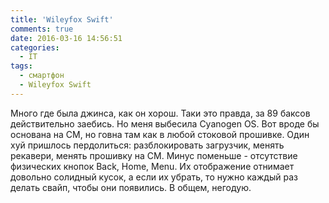 ```yaml
---
title: 'Wileyfox Swift'
comments: true
date: 2016-03-16 14:56:51
categories:
  - IT
tags:
  - смартфон
  - Wileyfox Swift
---
```


Много где была джинса, как он хорош. Таки это правда, за 89 баксов действительно заебись. Но меня
выбесила Cyanogen OS. Вот вроде бы основана на CM, но говна там как в любой стоковой прошивке. Один
хуй пришлось пердолиться: разблокировать загрузчик, менять рекавери, менять прошивку на CM. Минус
поменьше - отсутствие физических кнопок Back, Home, Menu. Их отображение отнимает довольно солидный
кусок, а если их убрать, то нужно каждый раз делать свайп, чтобы они появились. В общем, негодую.
